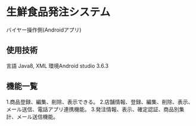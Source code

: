 # 生鮮食品発注システム

バイヤー操作側(Androidアプリ)

## 使用技術
言語 Java8, XML
環境Android studio 3.6.3

## 機能一覧
1.商品登録、編集、削除、表示できる。
2.店舗情報、登録、編集、削除、表示、メール送信、電話アプリ連携機能。
3.発注情報、表示、確定認証、商品別集計、メール送信機能。
